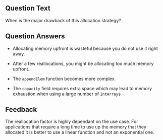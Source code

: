 ## Question Text

When is the major drawback of this allocation strategy?

## Question Answers

- Allocating memory upfront is wasteful because you do not use it right away.

+ After a few reallocations, you might be allocating too much memory upfront.

- The `appendElem` function becomes more complex.

- The `capacity` field requires extra space which may lead to memory exhaustion when using a large number of `IntArray`s

## Feedback

The reallocation factor is highly dependant on the use case. For applications that require a long time to use up the memory that they allocated it is better to use a linear function and not an exponential one.
